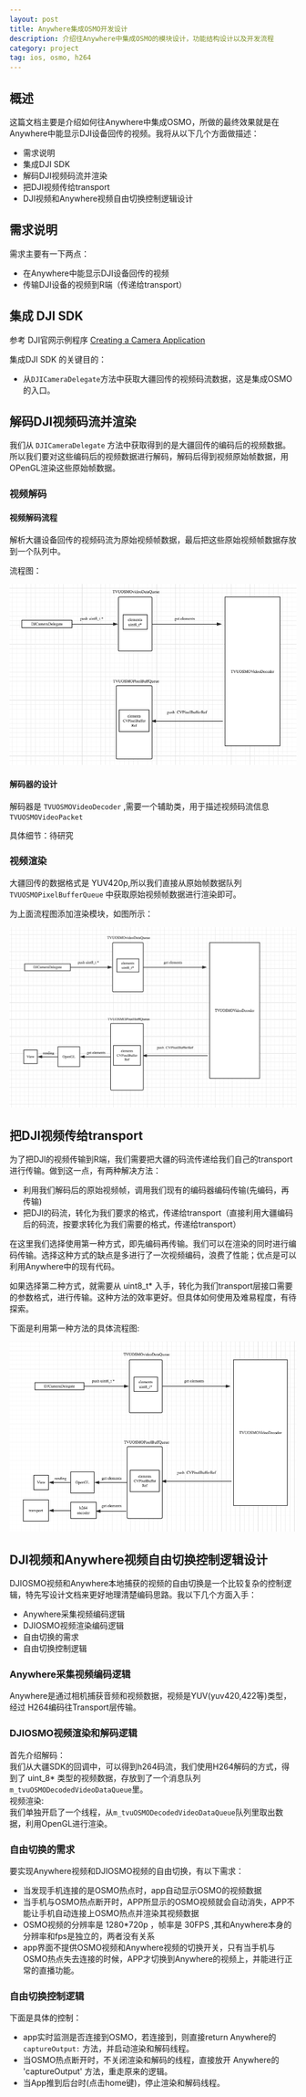 ```yaml
---
layout: post
title: Anywhere集成OSMO开发设计
description: 介绍往Anywhere中集成OSMO的模块设计，功能结构设计以及开发流程
category: project
tag: ios, osmo, h264
---
```


## 概述

这篇文档主要是介绍如何往Anywhere中集成OSMO，所做的最终效果就是在Anywhere中能显示DJI设备回传的视频。我将从以下几个方面做描述：

* 需求说明
* 集成DJI SDK
* 解码DJI视频码流并渲染
* 把DJI视频传给transport
* DJI视频和Anywhere视频自由切换控制逻辑设计

## 需求说明

需求主要有一下两点：

* 在Anywhere中能显示DJI设备回传的视频
* 传输DJI设备的视频到R端（传递给transport）

## 集成 DJI SDK

参考 DJI官网示例程序 [Creating a Camera Application](https://developer.dji.com/cn/mobile-sdk/documentation/ios-tutorials/index.html)

集成DJI SDK 的关键目的：

* 从`DJICameraDelegate`方法中获取大疆回传的视频码流数据，这是集成OSMO的入口。

## 解码DJI视频码流并渲染

我们从 `DJICameraDelegate` 方法中获取得到的是大疆回传的编码后的视频数据。所以我们要对这些编码后的视频数据进行解码，解码后得到视频原始帧数据，用OPenGL渲染这些原始帧数据。

### 视频解码

#### 视频解码流程

解析大疆设备回传的视频码流为原始视频帧数据，最后把这些原始视频帧数据存放到一个队列中。

流程图：

![](../../images/project/summ-integration-osmo/osmo-01.png)


#### 解码器的设计

解码器是 `TVUOSMOVideoDecoder` ,需要一个辅助类，用于描述视频码流信息 `TVUOSMOVideoPacket`

具体细节：待研究

### 视频渲染

大疆回传的数据格式是 YUV420p,所以我们直接从原始帧数据队列`TVUOSMOPixelBufferQueue` 中获取原始视频帧数据进行渲染即可。

为上面流程图添加渲染模块，如图所示：

![](../../images/project/summ-integration-osmo/osmo-02.png)


## 把DJI视频传给transport

为了把DJI的视频传输到R端，我们需要把大疆的码流传递给我们自己的transport进行传输。做到这一点，有两种解决方法：

* 利用我们解码后的原始视频帧，调用我们现有的编码器编码传输(先编码，再传输)
* 把DJI的码流，转化为我们要求的格式，传递给transport（直接利用大疆编码后的码流，按要求转化为我们需要的格式，传递给transport）

在这里我们选择使用第一种方式，即先编码再传输。我们可以在渲染的同时进行编码传输。选择这种方式的缺点是多进行了一次视频编码，浪费了性能；优点是可以利用Anywhere中的现有代码。

如果选择第二种方式，就需要从 uint8_t* 入手，转化为我们transport层接口需要的参数格式，进行传输。这种方法的效率更好。但具体如何使用及难易程度，有待探索。

下面是利用第一种方法的具体流程图:

![](../../images/project/summ-integration-osmo/osmo-03.png)

## DJI视频和Anywhere视频自由切换控制逻辑设计

DJIOSMO视频和Anywhere本地捕获的视频的自由切换是一个比较复杂的控制逻辑，特先写设计文档来更好地理清楚编码思路。我以下几个方面入手：

* Anywhere采集视频编码逻辑
* DJIOSMO视频渲染编码逻辑
* 自由切换的需求
* 自由切换控制逻辑

### Anywhere采集视频编码逻辑

Anywhere是通过相机捕获音频和视频数据，视频是YUV(yuv420,422等)类型，经过 H264编码往Transport层传输。


### DJIOSMO视频渲染和解码逻辑

首先介绍解码：<br>
我们从大疆SDK的回调中，可以得到h264码流，我们使用H264解码的方式，得到了 uint_8* 类型的视频数据，存放到了一个消息队列`m_tvuOSMODecodedVideoDataQueue`里。<br>
视频渲染:<br>
我们单独开启了一个线程，从`m_tvuOSMODecodedVideoDataQueue`队列里取出数据，利用OpenGL进行渲染。

### 自由切换的需求

要实现Anywhere视频和DJIOSMO视频的自由切换，有以下需求：

* 当发现手机连接的是OSMO热点时，app自动显示OSMO的视频数据
* 当手机与OSMO热点断开时，APP所显示的OSMO视频就会自动消失，APP不能让手机自动连接上OSMO热点并渲染其视频数据
* OSMO视频的分辨率是 1280*720p ，帧率是 30FPS ,其和Anywhere本身的分辨率和fps是独立的，两者没有关系
* app界面不提供OSMO视频和Anywhere视频的切换开关，只有当手机与OSMO热点失去连接的时候，APP才切换到Anywhere的视频上，并能进行正常的直播功能。

### 自由切换控制逻辑

下面是具体的控制：

* app实时监测是否连接到OSMO，若连接到，则直接return Anywhere的 `captureOutput:`  方法，并启动渲染和解码线程。
* 当OSMO热点断开时，不关闭渲染和解码的线程，直接放开 Anywhere的 'captureOutput' 方法，重走原来的逻辑。
* 当App推到后台时(点击home键)，停止渲染和解码线程。



